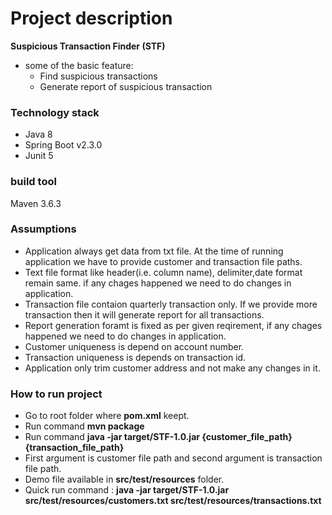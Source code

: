 # Project description
**Suspicious Transaction Finder (STF)**
* some of the basic feature:
	* Find suspicious transactions
	* Generate report of suspicious transaction

### Technology stack
* Java 8
* Spring Boot v2.3.0
* Junit 5

### build tool
Maven 3.6.3

### Assumptions
* Application always get data from txt file. At the time of running application we have to provide customer and transaction file paths.
* Text file format like header(i.e. column name), delimiter,date format remain same. if any chages happened we need to do changes in application.
* Transaction file contaion quarterly transaction only. If we provide more transaction then it will generate report for all transactions.
* Report generation foramt is fixed as per given reqirement, if any chages happened we need to do changes in application.
* Customer uniqueness is depend on account number.
* Transaction uniqueness is depends on transaction id.
* Application only trim customer address and not make any changes in it.

### How to run project
* Go to root folder where **pom.xml** keept.
* Run command **mvn package**
* Run command **java -jar target/STF-1.0.jar {customer_file_path} {transaction_file_path}**
* First  argument is customer file path and second argument is transaction file path.
* Demo file available in **src/test/resources** folder.
* Quick run command : **java -jar target/STF-1.0.jar src/test/resources/customers.txt src/test/resources/transactions.txt** 